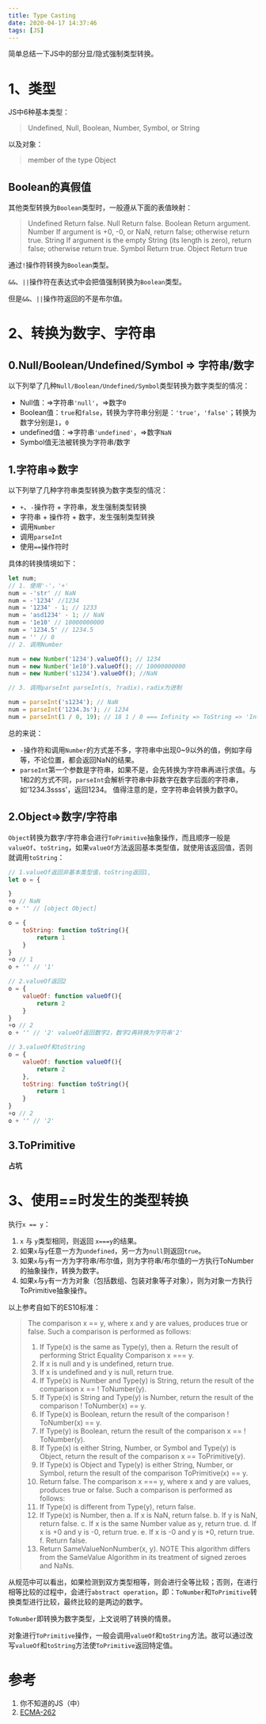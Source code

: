 ```yaml
---
title: Type Casting
date: 2020-04-17 14:37:46
tags: [JS]
---
```


简单总结一下JS中的部分显/隐式强制类型转换。

# 1、类型

JS中6种基本类型：

> Undefined, Null, Boolean, Number, Symbol, or String

以及对象：

> member of the type Object

## Boolean的真假值
<!-- more -->
其他类型转换为`Boolean`类型时，一般遵从下面的表值映射：

> Undefined Return false.
> Null Return false.
> Boolean Return argument.
> Number If argument is +0, -0, or NaN, return false; otherwise return true.
> String If argument is the empty String (its length is zero), return false; otherwise return true.
> Symbol Return true.
> Object Return true

通过`!`操作符转换为`Boolean`类型。

`&&`、`||`操作符在表达式中会把值强制转换为`Boolean`类型。

但是`&&`、`||`操作符返回的不是布尔值。

# 2、转换为数字、字符串

## 0.Null/Boolean/Undefined/Symbol => 字符串/数字

以下列举了几种`Null/Boolean/Undefined/Symbol`类型转换为数字类型的情况：

- Null值：=>字符串`'null'`，=>数字`0`
- Boolean值：`true`和`false`，转换为字符串分别是：`'true'`，`'false'`；转换为数字分别是`1`，`0`
- undefined值：=>字符串`'undefined'`，=>数字`NaN`
- Symbol值无法被转换为字符串/数字

## 1.字符串=>数字

以下列举了几种字符串类型转换为数字类型的情况：

- `+`、`-`操作符 + 字符串，发生强制类型转换 
- 字符串 + 操作符 + 数字，发生强制类型转换
- 调用`Number`
- 调用`parseInt`
- 使用`==`操作符时

具体的转换情境如下：

```js
let num;
// 1. 使用'-'，'+'
num = -'str' // NaN
num = -'1234' //1234
num = '1234' - 1; // 1233
num = 'asd1234' - 1; // NaN
num = '1e10' // 10000000000
num = '1234.5' // 1234.5
num = '' // 0
// 2. 调用Number

num = new Number('1234').valueOf(); // 1234
num = new Number('1e10').valueOf(); // 10000000000
num = new Number('s1234').valueOf(); //NaN

// 3. 调用parseInt parseInt(s, ?radix)，radix为进制

num = parseInt('s1234'); // NaN
num = parseInt('1234.3s'); // 1234
num = parseInt(1 / 0, 19); // 18 1 / 0 === Infinity => ToString => 'Infinity' => 进制为19，0~i，i恰好为最后一位，所以结果为18
```

总的来说：

- `-`操作符和调用`Number`的方式差不多，字符串中出现0~9以外的值，例如字母等，不论位置，都会返回NaN的结果。
- `parseInt`第一个参数是字符串，如果不是，会先转换为字符串再进行求值。与1和2的方式不同，`parseInt`会解析字符串中非数字在数字后面的字符串，如'1234.3ssss'，返回1234。
  值得注意的是，空字符串会转换为数字0。

## 2.Object=>数字/字符串

`Object`转换为数字/字符串会进行`ToPrimitive`抽象操作，而且顺序一般是`valueOf`、`toString`，如果`valueOf`方法返回基本类型值，就使用该返回值，否则就调用`toString`：

```js
// 1.valueOf返回非基本类型值，toString返回1,
let o = {

}
+o // NaN
o + '' // [object Object]

o = {
	toString: function toString(){
		return 1
	}
}
+o // 1
o + '' // '1'

// 2.valueOf返回2
o = {
	valueOf: function valueOf(){
		return 2
	}
}
+o // 2
o + '' // '2' valueOf返回数字2，数字2再转换为字符串'2'

// 3.valueOf和toString
o = {
	valueOf: function valueOf(){
		return 2
	},
	toString: function toString(){
		return 1
	}
}
+o // 2
o + '' // '2'
```

## 3.ToPrimitive

**占坑**







# 3、使用==时发生的类型转换

执行`x == y`：

1. `x` 与 `y`类型相同，则返回 `x===y`的结果。
2. 如果`x`与`y`任意一方为`undefined`，另一方为`null`则返回`true`。
3. 如果`x`与`y`有一方为字符串/布尔值，则为字符串/布尔值的一方执行ToNumber的抽象操作，转换为数字。
4. 如果`x`与`y`有一方为对象（包括数组、包装对象等子对象），则为对象一方执行ToPrimitive抽象操作。

以上参考自如下的ES10标准：

> The comparison x == y, where x and y are values, produces true or false. Such a comparison is performed as follows:
>
> 1. If Type(x) is the same as Type(y), then
>    a. Return the result of performing Strict Equality Comparison x === y.
> 2. If x is null and y is undefined, return true.
> 3. If x is undefined and y is null, return true.
> 4. If Type(x) is Number and Type(y) is String, return the result of the comparison x == ! ToNumber(y).
> 5. If Type(x) is String and Type(y) is Number, return the result of the comparison ! ToNumber(x) == y.
> 6. If Type(x) is Boolean, return the result of the comparison ! ToNumber(x) == y.
> 7. If Type(y) is Boolean, return the result of the comparison x == ! ToNumber(y).
> 8. If Type(x) is either String, Number, or Symbol and Type(y) is Object, return the result of the comparison x ==
>    ToPrimitive(y).
> 9. If Type(x) is Object and Type(y) is either String, Number, or Symbol, return the result of the comparison
>    ToPrimitive(x) == y.
> 10. Return false.
>     The comparison x === y, where x and y are values, produces true or false. Such a comparison is performed as follows:
> 11. If Type(x) is different from Type(y), return false.
> 12. If Type(x) is Number, then
>     a. If x is NaN, return false.
>     b. If y is NaN, return false.
>     c. If x is the same Number value as y, return true.
>     d. If x is +0 and y is -0, return true.
>     e. If x is -0 and y is +0, return true.
>     f. Return false.
> 13. Return SameValueNonNumber(x, y).
>     NOTE
>     This algorithm differs from the SameValue Algorithm in its treatment of signed zeroes and NaNs.

从规范中可以看出，如果检测到双方类型相等，则会进行全等比较；否则，在进行相等比较的过程中，会进行`abstract operation`，即：`ToNumber`和`ToPrimitive`转换类型进行比较，最终比较的是两边的数字。

`ToNumber`即转换为数字类型，上文说明了转换的情景。

对象进行`ToPrimitive`操作，一般会调用`valueOf`和`toString`方法。故可以通过改写`valueOf`和`toString`方法使`ToPrimitive`返回特定值。



# 参考

1. 你不知道的JS（中）
2. [ECMA-262](https://tc39.es/ecma262/ "ECMA-262 standard") 